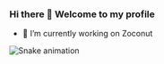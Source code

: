 ### Hi there 👋  Welcome to my profile

- 🔭 I’m currently working on Zoconut


<!--
**aksamitsah/aksamitsah** is a ✨ _special_ ✨ repository because its `README.md` (this file) appears on your GitHub profile.

Here are some ideas to get you started:

- 🌱 I’m currently learning ...
- 👯 I’m looking to collaborate on ...
- 🤔 I’m looking for help with ...
- 💬 Ask me about ...
- 📫 How to reach me: ...
- 😄 Pronouns: ...
- ⚡ Fun fact: ...
-->

   ![Snake animation](https://user-images.githubusercontent.com/42860041/178789353-715cb16b-8033-44ee-9137-57ad3855caa9.svg)
  
</div>

